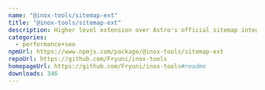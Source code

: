 ```yaml
---
name: "@inox-tools/sitemap-ext"
title: "@inox-tools/sitemap-ext"
description: Higher level extension over Astro's official sitemap integration
categories:
  - performance+seo
npmUrl: https://www.npmjs.com/package/@inox-tools/sitemap-ext
repoUrl: https://github.com/Fryuni/inox-tools
homepageUrl: https://github.com/Fryuni/inox-tools#readme
downloads: 346
---
```

